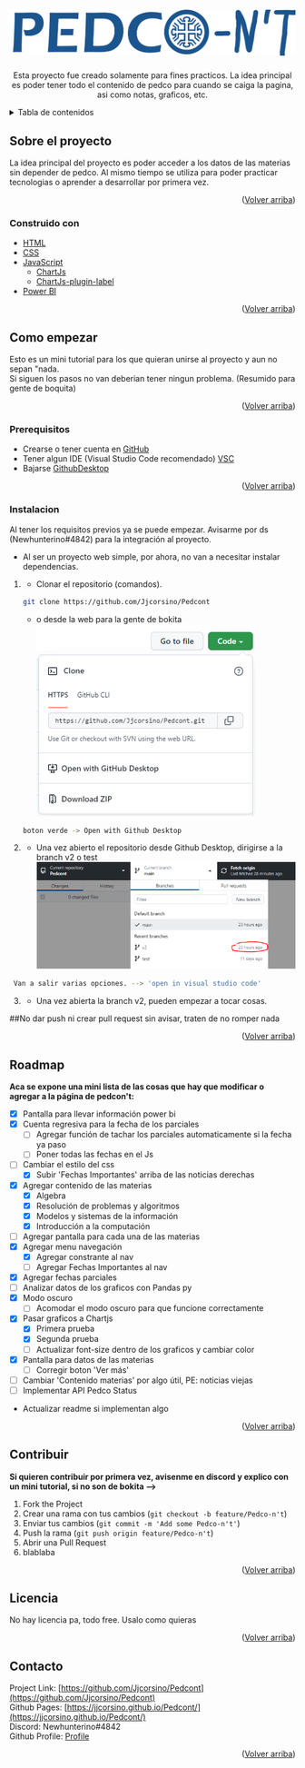 <div id="top"></div>




<!-- PROJECT LOGO -->
<br />
<div align="center">
 
   ![bokaboka](img/pedco.png)

<h3 align="center"></h3>
  

  <p align="center">
    Esta proyecto fue creado solamente para fines practicos. La idea principal es poder tener todo el contenido de pedco para cuando se caiga la pagina, asi como notas, graficos, etc.
    <br />
    
  </p>
</div>



<!-- TABLE DE CONTENIDOS -->
<details>
  <summary>Tabla de contenidos</summary>
  <ol>
    <li>
      <a href="#about-the-project">Sobre el proyecto</a>
      <ul>
        <li><a href="#built-with">Tecnologias</a></li>
      </ul>
    </li>
    <li>
      <a href="#getting-started">Como empezar</a>
      <ul>
        <li><a href="#prerequisites">Prerequisitos</a></li>
        <li><a href="#installation">Instalacion</a></li>
      </ul>
    </li>
    <li><a href="#roadmap">Roadmap</a></li>
    <li><a href="#contributing">Contribuciones</a></li>
    <li><a href="#license">Licencia</a></li>
    <li><a href="#contact">Contacto</a></li>
  </ol>
</details>



<!-- Sobre el proyecto -->
## Sobre el proyecto

La idea principal del proyecto es poder acceder a los datos de las materias sin depender de pedco. Al mismo tiempo se utiliza para poder practicar tecnologias
o aprender a desarrollar por primera vez.

<p align="right">(<a href="#top">Volver arriba</a>)</p>



### Construido con

* [HTML](https://html.com/)
* [CSS](https://google.com/)
* [JavaScript](https://javascript.com/)
  * [ChartJs](https://www.chartjs.org/)
  * [ChartJs-plugin-label](https://github.com/DavideViolante/chartjs-plugin-labels)
* [Power BI](https://powerbi.microsoft.com/)


<p align="right">(<a href="#top">Volver arriba</a>)</p>



<!-- Como empezar -->
## Como empezar

Esto es un mini tutorial para los que quieran unirse al proyecto y aun no sepan "nada.<br>
Si siguen los pasos no van deberian tener ningun problema. (Resumido para gente de boquita)

<p align="right">(<a href="#top">Volver arriba</a>)</p>

### Prerequisitos

* Crearse o tener cuenta en [GitHub](https://github.com/)
* Tener algun IDE (Visual Studio Code recomendado) [VSC](https://code.visualstudio.com/)
* Bajarse [GithubDesktop](https://desktop.github.com/)

<p align="right">(<a href="#top">Volver arriba</a>)</p>

### Instalacion

Al tener los requisitos previos ya se puede empezar. Avisarme por ds (Newhunterino#4842) para la integración al proyecto.<br>

* Al ser un proyecto web simple, por ahora, no van a necesitar instalar dependencias.


1. * Clonar el repositorio (comandos).

   ```sh
   git clone https://github.com/Jjcorsino/Pedcont
   ```
   * o desde la web para la gente de bokita
   ![bokaboka](img/tutobokita.PNG)
   ```sh
   boton verde -> Open with Github Desktop
   ```

2. * Una vez abierto el repositorio desde Github Desktop, dirigirse a la branch v2 o test
  ![bokita](img/tutobokita2.PNG)
  ```sh
   Van a salir varias opciones. --> 'open in visual studio code'
   ```
3. * Una vez abierta la branch v2, pueden empezar a tocar cosas.


##No dar push ni crear pull request sin avisar, traten de no romper nada

<p align="right">(<a href="#top">Volver arriba</a>)</p>





<!-- ROADMAP -->
## Roadmap

<b>Aca se expone una mini lista de las cosas que hay que modificar o agregar a la página de pedcon't:</b>

- [x] Pantalla para llevar información power bi
- [x] Cuenta regresiva para la fecha de los parciales
  - [ ] Agregar función de tachar los parciales automaticamente si la fecha ya paso
  - [ ] Poner todas las fechas en el Js
- [ ] Cambiar el estilo del css
  - [x] Subir 'Fechas Importantes' arriba de las noticias derechas
- [x] Agregar contenido de las materias
  - [x] Algebra
  - [x] Resolución de problemas y algoritmos
  - [x] Modelos y sistemas de la información
  - [x] Introducción a la computación
- [ ] Agregar pantalla para cada una de las materias
- [x] Agregar menu navegación
  - [x] Agregar constrante al nav
  - [ ] Agregar Fechas Importantes al nav
- [x] Agregar fechas parciales
- [ ] Analizar datos de los graficos con Pandas py
- [x] Modo oscuro
  - [ ] Acomodar el modo oscuro para que funcione correctamente
- [x] Pasar graficos a Chartjs
  - [x] Primera prueba
  - [x] Segunda prueba
  - [ ] Actualizar font-size dentro de los graficos y cambiar color
- [x] Pantalla para datos de las materias
  - [ ] Corregir boton 'Ver más'
- [ ] Cambiar 'Contenido materias' por algo útil, PE: noticias viejas
- [ ] Implementar API Pedco Status

* Actualizar readme si implementan algo





<p align="right">(<a href="#top">Volver arriba</a>)</p>



<!-- CONTRIBUCIONES-->
## Contribuir

<b>Si quieren contribuir por primera vez, avisenme en discord y explico con un mini tutorial, si no son de bokita --> </b>
1. Fork the Project
2. Crear una rama con tus cambios (`git checkout -b feature/Pedco-n't`)
3. Enviar tus cambios (`git commit -m 'Add some Pedco-n't'`)
4. Push la rama (`git push origin feature/Pedco-n't`)
5. Abrir una Pull Request
6. blablaba

<p align="right">(<a href="#top">Volver arriba</a>)</p>



<!-- LICENCIA -->
## Licencia

No hay licencia pa, todo free. Usalo como quieras

<p align="right">(<a href="#top">Volver arriba</a>)</p>



<!-- CONTACTo -->
## Contacto

Project Link: [https://github.com/Jjcorsino/Pedcont](https://github.com/Jjcorsino/Pedcont)<br>
Github Pages: [https://jjcorsino.github.io/Pedcont/](https://jjcorsino.github.io/Pedcont/)<br>
Discord: Newhunterino#4842<br>
Github Profile: [Profile](https://github.com/Jjcorsino/)<br>

<p align="right">(<a href="#top">Volver arriba</a>)</p>
